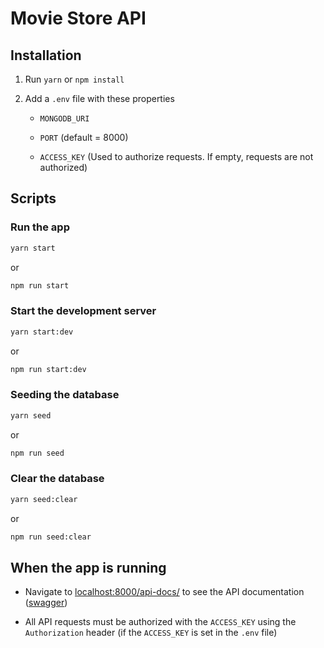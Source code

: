 # Movie Store API

## Installation

1. Run `yarn` or `npm install`

1. Add a `.env` file with these properties
   - `MONGODB_URI`

   - `PORT` (default = 8000)

   - `ACCESS_KEY` (Used to authorize requests. If empty, requests are not authorized)

## Scripts

### Run the app

```sh
yarn start
```

or

```sh
npm run start
```

### Start the development server

```sh
yarn start:dev
```

or

```sh
npm run start:dev
```

### Seeding the database

```sh
yarn seed
```

or

```sh
npm run seed
```

### Clear the database

```sh
yarn seed:clear
```

or

```sh
npm run seed:clear
```

## When the app is running

- Navigate to [localhost:8000/api-docs/](http://localhost:8000/api-docs) to see the API documentation ([swagger](https://swagger.io/))

- All API requests must be authorized with the `ACCESS_KEY` using the `Authorization` header (if the `ACCESS_KEY` is set in the `.env` file)

